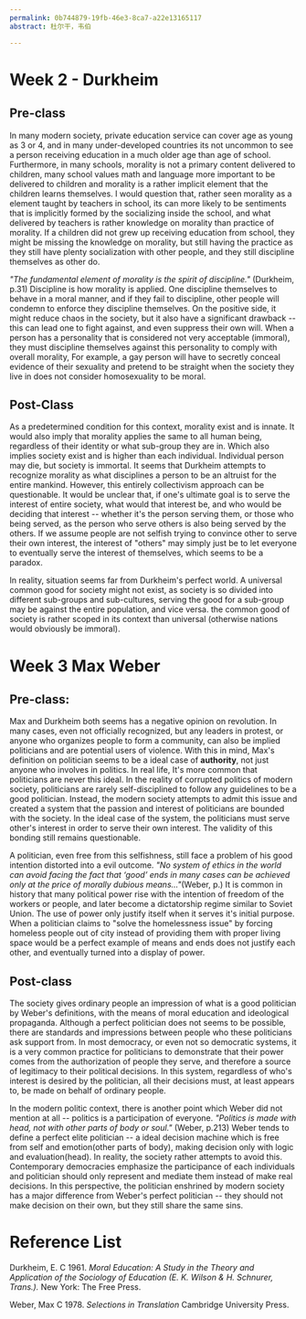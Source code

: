 ```yaml
---
permalink: 0b744879-19fb-46e3-8ca7-a22e13165117 
abstract: 杜尔干，韦伯

---
```

# Week 2 - Durkheim

## Pre-class

In many modern society, private education service can cover age as young as 3 or 4, and in many under-developed countries its not uncommon to see a person receiving education in a much older age than age of school. Furthermore, in many schools, morality is not a primary content delivered to children, many school values math and language more important to be delivered to children and morality is a rather implicit element that the children learns themselves. I would question that, rather seen morality as a element taught by teachers in school, its can more likely to be sentiments that is implicitly formed by the socializing inside the school, and what delivered by teachers is rather knowledge on morality than practice of morality. If a children did not grew up receiving education from school, they might be missing the knowledge on morality, but still having the practice as they still have plenty socialization with other people, and they still discipline themselves as other do.

*"The fundamental element of morality is the spirit of discipline."* (Durkheim, p.31) Discipline is how morality is applied. One discipline themselves to behave in a moral manner, and if they fail to discipline, other people will condemn to enforce they discipline themselves. On the positive side, it might reduce chaos in the society, but it also have a significant drawback -- this can lead one to fight against, and even suppress their own will. When a person has a personality that is considered not very acceptable (immoral), they must discipline themselves against this personality to comply with overall morality, For example, a gay person will have to secretly conceal evidence of their sexuality and pretend to be straight when the society they live in does not consider homosexuality to be moral.

## Post-Class

As a predetermined condition for this context, morality exist and is innate. It would also imply that morality applies the same to all human being, regardless of their identity or what sub-group they are in. Which also implies society exist and is higher than each individual. Individual person may die, but society is immortal. It seems that Durkheim attempts to recognize morality as what disciplines a person to be an altruist for the entire mankind. However, this entirely collectivism approach can be questionable. It would be unclear that, if one's ultimate goal is to serve the interest of entire society, what would that interest be, and who would be deciding that interest -- whether it's the person serving them, or those who being served, as the person who serve others is also being served by the others. If we assume people are not selfish trying to convince other to serve their own interest, the interest of "others" may simply just be to let everyone to eventually serve the interest of themselves, which seems to be a paradox.

In reality, situation seems far from Durkheim's perfect world. A universal common good for society might not exist, as society is so divided into different sub-groups and sub-cultures, serving the good for a sub-group may be against the entire population, and vice versa. the common good of society is rather scoped in  its context than universal (otherwise nations would obviously be immoral). 



# Week 3 Max Weber

## Pre-class:

Max and Durkheim both seems has a negative opinion on revolution. In many cases, even not officially recognized, but any leaders in protest, or anyone who organizes people to form a community, can also be implied politicians and are potential users of violence. With this in mind, Max's definition on politician seems to be a ideal case of **authority**, not just anyone who involves in politics. In real life, It's more common that politicians are never this ideal. In the reality of corrupted politics of modern society, politicians are rarely self-disciplined to follow any guidelines to be a good politician. Instead, the modern society attempts to admit this issue and created a system that the passion and interest of politicians are bounded with the society. In the ideal case of the system, the politicians must serve other's interest in order to serve their own interest. The validity of this bonding still remains questionable.

A politician, even free from this selfishness, still face a problem of his good intention distorted into a evil outcome. *"No system of ethics in the world can avoid facing the fact that ‘good’ ends in many cases can be achieved only at the price of morally dubious means..."*(Weber, p.) It is common in history that many political power rise with the intention of freedom of the workers or people, and later become a dictatorship regime similar to Soviet Union. The use of power only justify itself when it serves it's initial purpose. When a politician claims to "solve the homelessness issue" by forcing homeless people out of city instead of providing them with proper living space would be a perfect example of means and ends does not justify each other, and eventually turned into a display of power. 

## Post-class

The society gives ordinary people an impression of what is a good politician by Weber's definitions, with the means of moral education and ideological propaganda. Although a perfect politician does not seems to be possible, there are standards and impressions between people who these politicians ask support from. In most democracy, or even not so democratic systems, it is a very common practice for politicians to demonstrate that their power comes from the authorization of people they serve, and therefore a source of legitimacy to their political decisions. In this system, regardless of who's interest is desired by the politician, all their decisions must, at least appears to, be made on behalf of ordinary people.

In the modern politic context, there is another point which Weber did not mention at all -- politics is a participation of everyone. *"Politics is made with head, not with other parts of body or soul."* (Weber, p.213) Weber tends to define a perfect elite politician -- a ideal decision machine which is free from self and emotion(other parts of body), making decision only with logic and evaluation(head). In reality, the society rather attempts to avoid this. Contemporary democracies emphasize the participance of each individuals and politician should only represent and mediate them instead of make real decisions. In this perspective, the politician enshrined by modern society has a major difference from Weber's perfect politician -- they should not make decision on their own, but they still share the same sins.



# Reference List

Durkheim, E. C 1961. *Moral Education: A Study in the Theory and Application of the Sociology of Education (E. K. Wilson & H. Schnurer, Trans.).* New York: The Free Press.

Weber, Max  C 1978. *Selections in Translation* Cambridge University Press.

